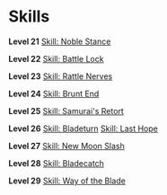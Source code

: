<!-- TITLE: Samurai -->
<!-- SUBTITLE: The way of the blade, ronin or not, the Samurai is a noble swordsman that lives and dies by the sword. -->

# Skills

**Level 21**
[Skill: Noble Stance](noble-stance)

**Level 22**
[Skill: Battle Lock](battle-lock)

**Level 23**
[Skill: Rattle Nerves](rattle-nerves)

**Level 24**
[Skill: Brunt End](brunt-end)

**Level 25**
[Skill: Samurai's Retort](samurai's-retort)

**Level 26**
[Skill: Bladeturn](bladeturn)
[Skill: Last Hope](last-hope)

**Level 27**
[Skill: New Moon Slash](new-moon-slash)

**Level 28**
[Skill: Bladecatch](bladecatch)

**Level 29**
[Skill: Way of the Blade](way-of-the-blade)